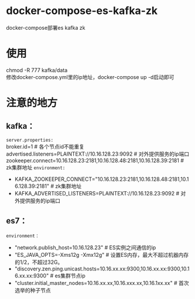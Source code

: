 # docker-compose-es-kafka-zk
docker-compose部署es kafka zk

# 使用  
chmod -R 777 kafka/data  
修改docker-compose.yml里的ip地址，docker-compose up -d启动即可  

# 注意的地方  
## kafka：
`server.properties:`  
broker.id=1 # 各个节点id不能重复
advertised.listeners=PLAINTEXT://10.16.128.23:9092 # 对外提供服务的ip端口
zookeeper.connect=10.16.128.23:2181,10.16.128.48:2181,10.16.128.39:2181 # zk集群地址
`environment:`  
- KAFKA_ZOOKEEPER_CONNECT="10.16.128.23:2181,10.16.128.48:2181,10.16.128.39:2181" # zk集群地址
- KAFKA_ADVERTISED_LISTENERS=PLAINTEXT://10.16.128.23:9092 # 对外提供服务的ip端口

## es7：
`environment：`  
- "network.publish_host=10.16.128.23" # ES实例之间通信的ip
- "ES_JAVA_OPTS=-Xms12g -Xmx12g" # 设置ES内存，最大不超过机器内存的1/2，不超过32G。
- "discovery.zen.ping.unicast.hosts=10.16.xx.xx:9300,10.16.xx.xx:9300,10.16.xx.xx:9300" # es集群节点ip
- "cluster.initial_master_nodes=10.16.xx.xx,10.16.xxx.xx,10.16.1xx.xx" #  首次选举的种子节点

















